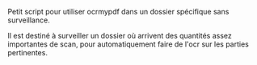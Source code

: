 Petit script pour utiliser ocrmypdf dans un dossier spécifique sans surveillance.

Il est destiné à surveiller un dossier où arrivent des quantités assez importantes de scan, pour automatiquement faire de l'ocr sur les parties pertinentes.
